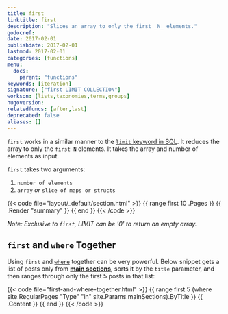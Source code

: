 ```yaml
---
title: first
linktitle: first
description: "Slices an array to only the first _N_ elements."
godocref:
date: 2017-02-01
publishdate: 2017-02-01
lastmod: 2017-02-01
categories: [functions]
menu:
  docs:
    parent: "functions"
keywords: [iteration]
signature: ["first LIMIT COLLECTION"]
workson: [lists,taxonomies,terms,groups]
hugoversion:
relatedfuncs: [after,last]
deprecated: false
aliases: []
---
```


`first` works in a similar manner to the [`limit` keyword in
SQL][limitkeyword]. It reduces the array to only the `first N`
elements. It takes the array and number of elements as input.

`first` takes two arguments:
1. `number of elements`
2. `array` *or* `slice of maps or structs`

{{< code file="layout/_default/section.html" >}}
{{ range first 10 .Pages }}
    {{ .Render "summary" }}
{{ end }}
{{< /code >}}

*Note: Exclusive to `first`, LIMIT can be '0' to return an empty array.*

## `first` and `where` Together

Using `first` and [`where`][wherefunction] together can be very
powerful. Below snippet gets a list of posts only from [**main
sections**][mainsections], sorts it by the `title` parameter, and then
ranges through only the first 5 posts in that list:

{{< code file="first-and-where-together.html" >}}
{{ range first 5 (where site.RegularPages "Type" "in" site.Params.mainSections).ByTitle }}
   {{ .Content }}
{{ end }}
{{< /code >}}


[limitkeyword]: https://www.techonthenet.com/sql/select_limit.php
[wherefunction]: /miscellaneous/where/
[mainsections]: /miscellaneous/where/#mainsections
